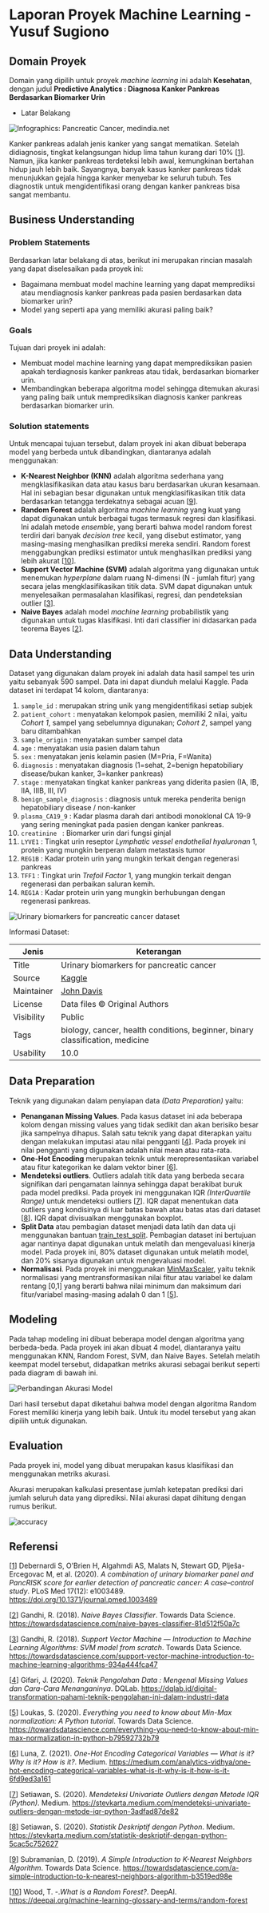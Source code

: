 # Laporan Proyek Machine Learning - Yusuf Sugiono

## Domain Proyek
Domain yang dipilih untuk proyek *machine learning* ini adalah **Kesehatan**, dengan judul **Predictive Analytics : Diagnosa Kanker Pankreas Berdasarkan Biomarker Urin**
- Latar Belakang

![Infographics: Pancreatic Cancer, medindia.net](https://www.medindia.net/images/common/infographics/article-images/950_400/pancreatic-cancer-infographic.jpg)

Kanker pankreas adalah jenis kanker yang sangat mematikan. Setelah didiagnosis, tingkat kelangsungan hidup lima tahun kurang dari 10% [[1](https://doi.org/10.1371/journal.pmed.1003489)]. Namun, jika kanker pankreas terdeteksi lebih awal, kemungkinan bertahan hidup jauh lebih baik. Sayangnya, banyak kasus kanker pankreas tidak menunjukkan gejala hingga kanker menyebar ke seluruh tubuh. Tes diagnostik untuk mengidentifikasi orang dengan kanker pankreas bisa sangat membantu.

## Business Understanding

### Problem Statements
Berdasarkan latar belakang di atas, berikut ini merupakan rincian masalah yang dapat diselesaikan pada proyek ini:
- Bagaimana membuat model machine learning yang dapat memprediksi atau mendiagnosis kanker pankreas pada pasien berdasarkan data biomarker urin?
- Model yang seperti apa yang memiliki akurasi paling baik?

### Goals
Tujuan dari proyek ini adalah:
- Membuat model machine learning yang dapat memprediksikan pasien apakah terdiagnosis kanker pankreas atau tidak, berdasarkan biomarker urin.
- Membandingkan beberapa algoritma model sehingga ditemukan akurasi yang paling baik untuk memprediksikan diagnosis kanker pankreas berdasarkan biomarker urin.

### Solution statements
Untuk mencapai tujuan tersebut, dalam proyek ini akan dibuat beberapa model yang berbeda untuk dibandingkan, diantaranya adalah menggunakan:
- **K-Nearest Neighbor (KNN)** adalah algoritma sederhana yang mengklasifikasikan data atau kasus baru berdasarkan ukuran kesamaan. Hal ini sebagian besar digunakan untuk mengklasifikasikan titik data berdasarkan tetangga terdekatnya sebagai acuan [[9](https://towardsdatascience.com/a-simple-introduction-to-k-nearest-neighbors-algorithm-b3519ed98e)].
- **Random Forest** adalah algoritma *machine learning* yang kuat yang dapat digunakan untuk berbagai tugas termasuk regresi dan klasifikasi. Ini adalah metode *ensemble*, yang berarti bahwa model random forest terdiri dari banyak *decision tree* kecil, yang disebut estimator, yang masing-masing menghasilkan prediksi mereka sendiri. Random forest menggabungkan prediksi estimator untuk menghasilkan prediksi yang lebih akurat [[10](https://deepai.org/machine-learning-glossary-and-terms/random-forest)].
- **Support Vector Machine (SVM)** adalah algoritma yang digunakan untuk menemukan *hyperplane* dalam ruang N-dimensi (N - jumlah fitur) yang secara jelas mengklasifikasikan titik data. SVM dapat digunakan untuk menyelesaikan permasalahan klasifikasi, regresi, dan pendeteksian outlier [[3](https://towardsdatascience.com/support-vector-machine-introduction-to-machine-learning-algorithms-934a444fca47)].
- **Naive Bayes** adalah model *machine learning* probabilistik yang digunakan untuk tugas klasifikasi. Inti dari classifier ini didasarkan pada teorema Bayes [[2](https://towardsdatascience.com/naive-bayes-classifier-81d512f50a7c)].

## Data Understanding
Dataset yang digunakan dalam proyek ini adalah data hasil sampel tes urin yaitu sebanyak 590 sampel. Data ini dapat diunduh melalui Kaggle. Pada dataset ini terdapat 14 kolom, diantaranya:

1. `sample_id` : merupakan string unik yang mengidentifikasi setiap subjek
2. `patient_cohort` : menyatakan kelompok pasien, memiliki 2 nilai, yaitu *Cohort 1*, sampel yang sebelumnya digunakan; *Cohort 2*, sampel yang baru ditambahkan
3. `sample_origin` : menyatakan sumber sampel data
4. `age` : menyatakan usia pasien dalam tahun
5. `sex` : menyatakan jenis kelamin pasien (M=Pria, F=Wanita)
6. `diagnosis` : menyatakan diagnosis (1=sehat, 2=benign hepatobiliary disease/bukan kanker, 3=kanker pankreas)
7. `stage` : menyatakan tingkat kanker pankreas yang diderita pasien (IA, IB, IIA, IIIB, III, IV)
8. `benign_sample_diagnosis` : diagnosis untuk mereka penderita benign hepatobiliary disease / non-kanker
9. `plasma_CA19_9` : Kadar plasma darah dari antibodi monoklonal CA 19-9 yang sering meningkat pada pasien dengan kanker pankreas. 
10. `creatinine	` : Biomarker urin dari fungsi ginjal
11. `LYVE1` : Tingkat urin reseptor *Lymphatic vessel endothelial hyaluronan* 1, protein yang mungkin berperan dalam metastasis tumor
12. `REG1B` : Kadar protein urin yang mungkin terkait dengan regenerasi pankreas
13. `TFF1` : Tingkat urin *Trefoil Factor* 1, yang mungkin terkait dengan regenerasi dan perbaikan saluran kemih.
14. `REG1A` : Kadar protein urin yang mungkin berhubungan dengan regenerasi pankreas.

![Urinary biomarkers for pancreatic cancer dataset](https://i.postimg.cc/G2T1WCB3/Screenshot-6.png)

Informasi Dataset:

Jenis | Keterangan
--- | ---
Title | Urinary biomarkers for pancreatic cancer
Source | [Kaggle](https://www.kaggle.com/johnjdavisiv/urinary-biomarkers-for-pancreatic-cancer)
Maintainer | [John Davis](https://www.kaggle.com/johnjdavisiv)
License | Data files © Original Authors
Visibility | Public
Tags | biology, cancer, health conditions, beginner, binary classification, medicine
Usability | 10.0

## Data Preparation
Teknik yang digunakan dalam penyiapan data *(Data Preparation)* yaitu:
- **Penanganan Missing Values**. Pada kasus dataset ini ada beberapa kolom dengan missing values yang tidak sedikit dan akan berisiko besar jika sampelnya dihapus. Salah satu teknik yang dapat diterapkan yaitu dengan melakukan imputasi atau nilai pengganti [[4](https://dqlab.id/digital-transformation-pahami-teknik-pengolahan-ini-dalam-industri-data)]. Pada proyek ini nilai pengganti yang digunakan adalah nilai mean atau rata-rata.
- **One-Hot Encoding** merupakan teknik untuk merepresentasikan variabel atau fitur kategorikan ke dalam vektor biner [[6](https://medium.com/analytics-vidhya/one-hot-encoding-categorical-variables-what-is-it-why-is-it-how-is-it-6fd9ed3a161)].
- **Mendeteksi outliers**. Outliers adalah titik data yang berbeda secara signifikan dari pengamatan lainnya sehingga dapat berakibat buruk pada model prediksi. Pada proyek ini menggunakan IQR *(InterQuartile Range)* untuk mendeteksi outliers [[7](https://stevkarta.medium.com/mendeteksi-univariate-outliers-dengan-metode-iqr-python-3adfad87de82)]. IQR dapat menentukan data outliers yang kondisinya di luar batas bawah atau batas atas dari dataset [[8](https://stevkarta.medium.com/statistik-deskriptif-dengan-python-5cac5c752627)]. IQR dapat divisualkan menggunakan boxplot.
- **Split Data** atau pembagian dataset menjadi data latih dan data uji menggunakan bantuan [train_test_split](https://scikit-learn.org/stable/modules/generated/sklearn.model_selection.train_test_split.html). Pembagian dataset ini bertujuan agar nantinya dapat digunakan untuk melatih dan mengevaluasi kinerja model. Pada proyek ini, 80% dataset digunakan untuk melatih model, dan 20% sisanya digunakan untuk mengevaluasi model.
- **Normalisasi**. Pada proyek ini menggunakan [MinMaxScaler](https://scikit-learn.org/stable/modules/generated/sklearn.preprocessing.MinMaxScaler.html), yaitu teknik normalisasi yang mentransformasikan nilai fitur atau variabel ke dalam rentang [0,1] yang berarti bahwa nilai minimum dan maksimum dari fitur/variabel masing-masing adalah 0 dan 1 [[5](https://towardsdatascience.com/everything-you-need-to-know-about-min-max-normalization-in-python-b79592732b79)].

## Modeling
Pada tahap modeling ini dibuat beberapa model dengan algoritma yang berbeda-beda. Pada proyek ini akan dibuat 4 model, diantaranya yaitu menggunakan KNN, Random Forest, SVM, dan Naive Bayes.
Setelah melatih keempat model tersebut, didapatkan metriks akurasi sebagai berikut seperti pada diagram di bawah ini.

![Perbandingan Akurasi Model](https://i.postimg.cc/ZnwYHYdV/Screenshot-5.png)

Dari hasil tersebut dapat diketahui bahwa model dengan algoritma Random Forest memiliki kinerja yang lebih baik. Untuk itu model tersebut yang akan dipilih untuk digunakan.

## Evaluation
Pada proyek ini, model yang dibuat merupakan kasus klasifikasi dan menggunakan metriks akurasi.

Akurasi merupakan kalkulasi presentase jumlah ketepatan prediksi dari jumlah seluruh data yang diprediksi. Nilai akurasi dapat dihitung dengan rumus berikut.

![accuracy](https://i.postimg.cc/TwSPSscb/Screenshot-15.png)

## Referensi
[[1](https://doi.org/10.1371/journal.pmed.1003489)] Debernardi S, O’Brien H, Algahmdi AS, Malats N, Stewart GD, Plješa-Ercegovac M, et al. (2020). *A combination of urinary biomarker panel and PancRISK score for earlier detection of pancreatic cancer: A case–control study*. PLoS Med 17(12): e1003489. https://doi.org/10.1371/journal.pmed.1003489

[[2](https://towardsdatascience.com/naive-bayes-classifier-81d512f50a7c)] Gandhi, R. (2018). *Naive Bayes Classifier*. Towards Data Science. https://towardsdatascience.com/naive-bayes-classifier-81d512f50a7c

[[3](https://towardsdatascience.com/support-vector-machine-introduction-to-machine-learning-algorithms-934a444fca47)] Gandhi, R. (2018). *Support Vector Machine — Introduction to Machine Learning Algorithms: SVM model from scratch*. Towards Data Science. https://towardsdatascience.com/support-vector-machine-introduction-to-machine-learning-algorithms-934a444fca47

[[4](https://dqlab.id/digital-transformation-pahami-teknik-pengolahan-ini-dalam-industri-data)] Gifari, J. (2020). *Teknik Pengolahan Data : Mengenal Missing Values dan Cara-Cara Menanganinya*. DQLab. https://dqlab.id/digital-transformation-pahami-teknik-pengolahan-ini-dalam-industri-data

[[5](https://towardsdatascience.com/everything-you-need-to-know-about-min-max-normalization-in-python-b79592732b79)] Loukas, S. (2020). *Everything you need to know about Min-Max normalization: A Python tutorial*. Towards Data Science. https://towardsdatascience.com/everything-you-need-to-know-about-min-max-normalization-in-python-b79592732b79

[[6](https://medium.com/analytics-vidhya/one-hot-encoding-categorical-variables-what-is-it-why-is-it-how-is-it-6fd9ed3a161)] Luna, Z. (2021). *One-Hot Encoding Categorical Variables — What is it? Why is it? How is it?*. Medium. https://medium.com/analytics-vidhya/one-hot-encoding-categorical-variables-what-is-it-why-is-it-how-is-it-6fd9ed3a161

[[7](https://stevkarta.medium.com/mendeteksi-univariate-outliers-dengan-metode-iqr-python-3adfad87de82)] Setiawan, S. (2020). *Mendeteksi Univariate Outliers dengan Metode IQR (Python)*. Medium. https://stevkarta.medium.com/mendeteksi-univariate-outliers-dengan-metode-iqr-python-3adfad87de82

[[8](https://stevkarta.medium.com/statistik-deskriptif-dengan-python-5cac5c752627)] Setiawan, S. (2020). *Statistik Deskriptif dengan Python*. Medium. https://stevkarta.medium.com/statistik-deskriptif-dengan-python-5cac5c752627

[[9](https://towardsdatascience.com/a-simple-introduction-to-k-nearest-neighbors-algorithm-b3519ed98e)] Subramanian, D. (2019). *A Simple Introduction to K-Nearest Neighbors Algorithm*. Towards Data Science. https://towardsdatascience.com/a-simple-introduction-to-k-nearest-neighbors-algorithm-b3519ed98e

[[10](https://deepai.org/machine-learning-glossary-and-terms/random-forest)] Wood, T. -.*What is a Random Forest?*. DeepAI. https://deepai.org/machine-learning-glossary-and-terms/random-forest